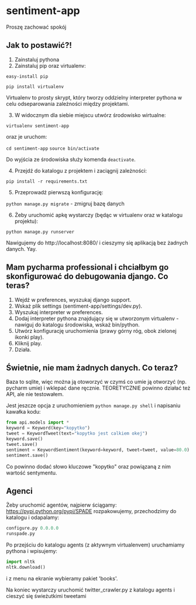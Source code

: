 # sentiment-app

Proszę zachować spokój

## Jak to postawić?!

1. Zainstaluj pythona
2. Zainstaluj pip oraz virtualenv:
  
  ```easy-install pip```

  ```pip install virtualenv```
  
  Virtualenv to prosty skrypt, który tworzy oddzielny interpreter pythona w celu odseparowania zależności
  między projektami. 
  
3. W widocznym dla siebie miejscu utwórz środowisko wirtualne:

  ```virtualenv sentiment-app```
  
  oraz je uruchom:
  
  ```cd sentiment-app```
  ```source bin/activate```
  
  Do wyjścia ze środowiska służy komenda ```deactivate```.
  
4. Przejdź do katalogu z projektem i zaciągnij zależności:

  ```pip install -r requirements.txt```
  
5. Przeprowadź pierwszą konfigurację:

  ```python manage.py migrate``` - zmigruj bazę danych
  
6. Żeby uruchomić apkę wystarczy (będąc w virtualenv oraz w katalogu projektu):

  ```python manage.py runserver```
  
  Nawigujemy do http://localhost:8080/ i cieszymy się aplikacją bez żadnych danych. Yay.
  
## Mam pycharma professional i chciałbym go skonfigurować do debugowania django. Co teras?

1. Wejdź w preferences, wyszukaj django support.
2. Wskaż plik settings (sentiment-app/settings/dev.py).
3. Wyszukaj interpreter w preferences.
4. Dodaj interpreter pythona znajdujący się w utworzonym virtualenv - nawiguj do katalogu środowiska, wskaż bin/python. 
5. Utwórz konfigurację uruchomienia (prawy górny róg, obok zielonej ikonki play). 
6. Kliknij play. 
7. Działa.

## Świetnie, nie mam żadnych danych. Co teraz?

Baza to sqlite, więc można ją otoworzyć w czymś co umie ją otworzyć (np. pycharm umie) i wklepać dane ręcznie. 
TEORETYCZNIE powinno działać też API, ale nie testowałem. 

Jest jeszcze opcja z uruchomieniem ```python manage.py shell``` i napisaniu kawałka kodu:

```python
from api.models import *
keyword = Keyword(key="kopytko")
tweet = KeywordTweet(text="kopytko jest calkiem okej")
keyword.save()
tweet.save()
sentiment = KeywordSentiment(keyword=keyword, tweet=tweet, value=80.0)
sentiment.save()
```

Co powinno dodać słowo kluczowe "kopytko" oraz powiązaną z nim wartość sentymentu.

## Agenci

Żeby uruchomić agentów, najpierw ściągamy:
https://pypi.python.org/pypi/SPADE
rozpakowujemy, przechodzimy do katalogu i odapalamy:

```python 
configure.py 0.0.0.0
runspade.py
```

Po przejściu do katalogu agents (z aktywnym virtualenvem) uruchamiamy pythona i wpisujemy:

```python 
import nltk
nltk.download()
```

i z menu na ekranie wybieramy pakiet 'books'.

Na koniec wystarczy uruchomić twitter_crawler.py z katalogu agents i cieszyć się świeżutkimi tweetami

